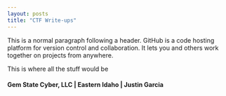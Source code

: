```yaml
---
layout: posts
title: "CTF Write-ups"
---
```


This is a normal paragraph following a header. GitHub is a code hosting platform for version control and collaboration. It lets you and others work together on projects from anywhere.

This is where all the stuff would be

#### Gem State Cyber, LLC | Eastern Idaho | Justin Garcia


